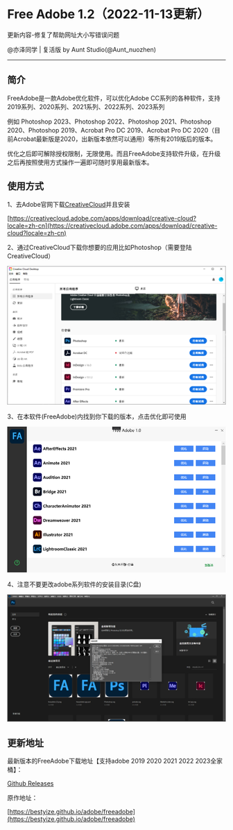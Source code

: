 # Free Adobe 1.2（2022-11-13更新）

更新内容-修复了帮助网址大小写错误问题

@亦泽同学 | 复活版 by Aunt Studio(@Aunt_nuozhen)

---

## 简介

FreeAdobe是一款Adobe优化软件，可以优化Adobe CC系列的各种软件，支持2019系列、2020系列、2021系列、2022系列、2023系列

例如 Photoshop 2023、Photoshop 2022、Photoshop 2021、Photoshop 2020、Photoshop 2019、Acrobat Pro DC 2019、Acrobat Pro DC 2020（目前Acrobat最新版是2020，出新版本依然可以通用）等所有2019版后的版本。

优化之后即可解除授权限制，无限使用。而且FreeAdobe支持软件升级，在升级之后再按照使用方式操作一遍即可随时享用最新版本。

## 使用方式

1、去Adobe官网下载[CreativeCloud](https://creativecloud.adobe.com/apps/download/creative-cloud?locale=zh-cn)并且安装

[https://creativecloud.adobe.com/apps/download/creative-cloud?locale=zh-cn](https://creativecloud.adobe.com/apps/download/creative-cloud?locale=zh-cn)

2、通过CreativeCloud下载你想要的应用比如Photoshop（需要登陆CreativeCloud）

![CreativeCloud](img/creative_cloud.png)

3、在本软件(FreeAdobe)内找到你下载的版本，点击优化即可使用

![主界面](img/freeadobe_main_form.png)

4、注意不要更改adobe系列软件的安装目录(C盘)

![photoshop2021_main.png](img/photoshop2021_main.png)

## 更新地址

最新版本的FreeAdobe下载地址【支持adobe 2019 2020 2021 2022 2023全家桶】：

[Github Releases](https://github.com/yangnuozhen/FreeAdobe/releases)

原作地址：

[https://bestyize.github.io/adobe/freeadobe](https://bestyize.github.io/adobe/freeadobe)
